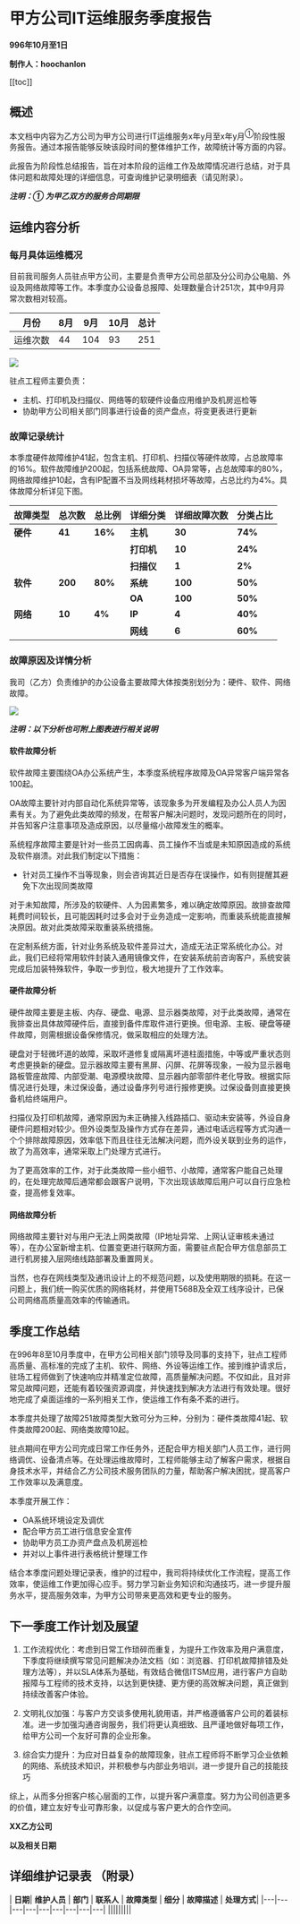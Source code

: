 # 甲方公司IT运维服务季度报告

**996年10月至1日**

**制作人：hoochanlon**

[[toc]]

## 概述

本文档中内容为乙方公司为甲方公司进行IT运维服务x年y月至x年y月<sup>①</sup>阶段性服务报告。通过本报告能够反映该段时间的整体维护工作，故障统计等方面的内容。

此报告为阶段性总结报告，旨在对本阶段的运维工作及故障情况进行总结，对于具体问题和故障处理的详细信息，可查询维护记录明细表（请见附录）。

***注明：① 为甲乙双方的服务合同期限***

## 运维内容分析

### 每月具体运维概况

目前我司服务人员驻点甲方公司，主要是负责甲方公司总部及分公司办公电脑、外设及网络故障等工作。本季度办公设备总报障、处理数量合计251次，其中9月异常次数相对较高。

| 月份     | 8月 | 9月 | 10月 | 总计 |
|----------|------|------|------|------|
| 运维次数 | 44   |  104  | 93   | 251  |

![](https://i.loli.net/2020/05/27/78hvBuQNTSsg2wp.png)

驻点工程师主要负责：

* 主机、打印机及扫描仪、网络等的软硬件设备应用维护及机房巡检等
* 协助甲方公司相关部门同事进行设备的资产盘点，将变更表进行更新

### 故障记录统计

本季度硬件故障维护41起，包含主机、打印机、扫描仪等硬件故障，占总故障率的16%。软件故障维护200起，包括系统故障、OA异常等，占总故障率的80%，网络故障维护10起，含有IP配置不当及网线耗材损坏等故障，占总比约为4%。具体故障分析详见下图。

| **故障类型** | **总次数** | **总比例** | **详细分类** | **详细故障次数** | **分类占比** |
|--------------|--------------|------------|--------------|------------------|--------------|
| **硬件** | **41**       | **16%**    | **主机**     | **30**            | **74%**       |
|              |              |            | **打印机**     | **10**           | **24%**      |
|              |              |            | **扫描仪**     | **1**           | **2%**      |
| **软件** | **200**      | **80%**    | **系统**     | **100**           | **50%**      |
|              |              |            | **OA**     | **100**           | **50%**      |
| **网络**| **10**         |    **4%**  | **IP**     | **4**       | **40%**      |
|              |              |            | **网线**     | **6**           | **60%**      |

### 故障原因及详情分析

我司（乙方）负责维护的办公设备主要故障大体按类别划分为：硬件、软件、网络故障。

![](https://i.loli.net/2020/05/27/g9F5dJZxquKnkUS.png)

***注明：以下分析也可附上图表进行相关说明***

#### 软件故障分析

软件故障主要围绕OA办公系统产生，本季度系统程序故障及OA异常客户端异常各100起。

OA故障主要针对内部自动化系统异常等，该现象多为开发编程及办公人员人为因素有关。为了避免此类故障的频发，在帮客户解决问题时，发现问题所在的同时，并告知客户注意事项及造成原因，以尽量缩小故障发生的概率。

系统程序故障主要是针对一些员工因病毒、员工操作不当或是未知原因造成的系统及软件崩溃。对此我们制定以下措施：

* 针对员工操作不当等现象，则会咨询其近日是否存在误操作，如有则提醒其避免下次出现同类故障

对于未知故障，所涉及的软硬件、人为因素繁多，难以确定故障原因。故排查故障耗费时间较长，且可能因耗时过多会对于业务造成一定影响，而重装系统能直接解决原因。故对此类故障采取重装系统措施。

在定制系统方面，针对业务系统及软件差异过大，造成无法正常系统化办公。对此，我们已经将常用软件封装入通用镜像文件，在安装系统前咨询客户，系统安装完成后加装特殊软件，争取一步到位，极大地提升了工作效率。


#### 硬件故障分析

硬件故障主要是主板、内存、硬盘、电源、显示器类故障，对于此类故障，通常在我排查出具体故障硬件后，直接到备件库取件进行更换。但电源、主板、硬盘等硬件故障，则需根据设备保修情况，做采取相应的处理方法。

硬盘对于轻微坏道的故障，采取坏道修复或隔离坏道柱面措施，中等或严重状态则考虑更换新的硬盘。显示器故障主要有黑屏、闪屏、花屏等现象，一般为显示器电路板管座故障、内部受潮、电源模块故障、显示器内部零部件老化导致。根据实际情况进行处理，未过保设备，通过设备序列号进行报修更换。过保设备则直接更换备机给终端用户。

扫描仪及打印机故障，通常原因为未正确接入线路插口、驱动未安装等，外设自身硬件问题相对较少。但外设类型及操作方式存在差异，通过电话远程等方式沟通一个个排除故障原因，效率低下而且往往无法解决问题，而外设关联到业务的运作，故了为高效率，通常采取上门处理方式进行。

为了更高效率的工作，对于此类故障一些小细节、小故障，通常客户能自己处理的，在处理完故障后通常都会跟客户说明，下次出现该故障后用户可以自行应急检查，提高修复效率。


#### 网络故障分析

网络故障主要针对与用户无法上网类故障（IP地址异常、上网认证审核未通过等），在办公室新增主机、位置变更进行联网方面，需要驻点配合甲方信息部员工进行机房接入层网络线路部署及重置网关。

当然，也存在网线类型及通讯设计上的不规范问题，以及使用期限的损耗。在这一问题上，我们统一购买优质的网络耗材，并使用T568B及全双工线序设计，已保公司网络高质量高效率的传输通讯。

## 季度工作总结

在996年8至10月季度中，在甲方公司相关部门领导及同事的支持下，驻点工程师高质量、高标准的完成了主机、软件、网络、外设等运维工作。接到维护请求后，驻场工程师做到了快速响应并精准定位故障，高质量解决问题。不仅如此，且对非常见故障问题，还能有着较强资源调度，并快速找到解决方法进行有效处理。很好地完成了桌面运维的一系列相关工作，使运维工作有条不紊的进行。

本季度共处理了故障251故障类型大致可分为三种，分别为：硬件类故障41起、软件类故障200起、网络类故障10起。

驻点期间在甲方公司完成日常工作任务外，还配合甲方相关部门人员工作，进行网络调优、设备清点等。在处理运维故障时，工程师能够主动了解客户需求，根据自身技术水平，并结合乙方公司技术服务团队的力量，帮助客户解决困扰，提高客户工作效率以及满意度。

本季度开展工作：

* OA系统环境设定及调优
* 配合甲方员工进行信息安全宣传
* 协助甲方员工办资产盘点及机房巡检
* 并对以上事件进行表格统计整理工作

结合本季度问题处理记录表，维护的过程中，我司将持续优化工作流程，提高工作效率，使运维工作更加得心应手。努力学习新业务知识和沟通技巧，进一步提升服务水平，提高服务效率，为甲方公司带来更高效和更专业的服务。

## 下一季度工作计划及展望


1. 工作流程优化：考虑到日常工作琐碎而重复，为提升工作效率及用户满意度，下季度将继续撰写常见问题解决办法文档（如：浏览器、打印机故障排错及处理方法等），并以SLA体系为基础，有效结合微信ITSM应用，进行客户方自助报障与工程师的技术支持，以达到更快捷、更方便的高效解决问题，真正做到持续改善客户体验。

1. 文明礼仪加强：与客户方交谈多使用礼貌用语，并严格遵循客户公司的着装标准。进一步加强沟通咨询服务，我们将更认真细致、且严谨地做好每项工作，给甲方公司一个友好可靠的企业形象。

1. 综合实力提升：为应对日益复杂的故障现象，驻点工程师将不断学习企业依赖的网络、系统技术知识，并积极参与内部业务培训，进一步提升自己的技能技巧

综上，从而多分担客户核心层面的工作，以提升客户满意度。努力为公司创造更多的价值，建立友好专业可靠形象，以促成与客户更大的合作空间。

**XX乙方公司**

**以及相关日期**

## 详细维护记录表 （附录）

| **日期**| **维护人员** | **部门** | **联系人** | **故障类型** | **细分** | **故障描述** | **处理方式**|
|---|---|---|---|---|---|---|---|---|
|||||||||
